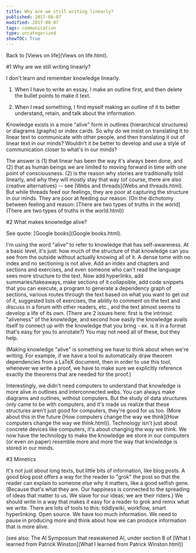 ```yaml
---
title: Why are we still writing linearly?
published: 2017-08-07
modified: 2017-08-07
tags: communication
type: uncategorized
showTOC: True
---
```




Back to [Views on life](Views on life.html).

#1 Why are we still writing linearly?

I don't learn and remember knowledge linearly.

1. When I have to write an essay, I make an outline first, and then delete the bullet points to make it text.

2. When I read something, I find myself making an outline of it to better understand, retain, and talk about the information.

Knowledge exists in a more "alive" form in outlines (hierarchical structures) or diagrams (graphs) or index cards. So why do we insist on translating it to linear text to communicate with other people, and then translating it out of linear text in our minds? Wouldn't it be better to develop and use a style of communication closer to what's in our minds?

The answer is (1) that linear has been the way it's always been done, and (2) that as human beings we are limited to moving forward in time with one point of consciousness. (2) is the reason why stories are traditionally told linearly, and why they will mostly stay that way (of course, there are also creative alternatives) -- see [Webs and threads](Webs and threads.html). But while threads feed our feelings, they are poor at capturing the structure in our minds. They are poor at feeding our reason. (On the dichotomy between feeling and reason: [There are two types of truths in the world](There are two types of truths in the world.html))

#2 What makes knowledge alive?

See quote: [Google books](Google books.html).

I'm using the word "alive" to refer to knowledge that has self-awareness. At a basic level, it's just: how much of the structure of that knowledge can you see from the outside without actually knowing all of it. A dense tome with no index and no sectioning is not alive. Add an index and chapters and sections and exercises, and even someone who can't read the language sees more structure to the text. Now add hyperlinks, add summaries/takeaways, make sections of it collapsible, add code snippets that you can execute, a program to generate a dependency graph of sections, various routes through the text based on what you want to get out of it, suggested lists of exercises, the ability to comment on the text and discuss in a forum with other readers, etc., and the text almost seems to develop a life of its own. (There are 2 issues here: first is the intrinsic "aliveness" of the knowledge, and second how easily the knowledge avails itself to connect up with the knowledge that you bring - ex. is it in a format that's easy for you to annotate?) You may not need all of these, but they help.

(Making knowledge "alive" is something we have to think about when we're writing. For example, if we have a tool to automatically draw theorem dependencies from a LaTeX document, then in order to use this tool, whenever we write a proof, we have to make sure we explicitly reference exactly the theorems that are needed for the proof.)

Interestingly, we didn't need computers to understand that knowledge is more alive in outlines and interconnected webs. You can always make diagrams and outlines, without computers. But the study of data structures only came to be with computers, and it's made us realize that these structures aren't just good for computers, they're good for us too. (More about this in the future [How computers change the way we think](How computers change the way we think.html)). Technology isn't just about concrete devices like computers, it's about changing the way we think. We now have the technology to make the knowledge we store in our computers (or even on paper) resemble more and more the way that knowledge is stored in our minds.

#3 Mimetics

It's not just about long texts, but little bits of information, like blog posts. A good blog post offers a way for the reader to "grok" the post so that the reader can explain to someone else why it matters, like a good selfish gene. (Because that's what they are. Our happiness is connected to the spreading of ideas that matter to us. We slave for our ideas; we are their riders.) We should write in a way that makes it easy for a reader to grok and remix what we write. There are lots of tools to this: tiddlywiki, workflow, smart hyperlinking. Open source. We have too much information. We need to pause in producing more and think about how we can produce information that is more alive.

(see also: The AI Symposium that reawakened AI, under section 8 of [What I learned from Patrick Winston](What I learned from Patrick Winston.html))


